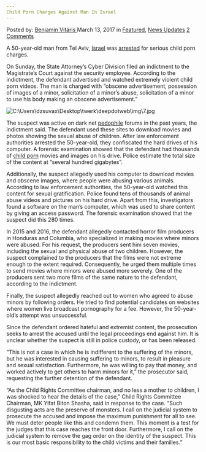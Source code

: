 ```yaml
---
Child Porn Charges Against Man In Israel
---
```

<article class="post-listing post-18594 post type-post status-publish format-standard has-post-thumbnail hentry category-deepdot-news category-news-updates tag-charges tag-child tag-israel tag-man tag-porn">
    <div class="post-inner">
    <p class="post-meta">
    <span>Posted by: <a href="https://www.deepdotweb.com/author/benjaminvi/" title="">Benjamin Vitáris </a></span>
    <span>March 13, 2017</span>
    <span>in <a href="https://www.deepdotweb.com/category/deepdot-news/" rel="category tag">Featured</a>, <a href="https://www.deepdotweb.com/category/news-updates/" rel="category tag">News Updates</a></span>
    <span><a href="https://www.deepdotweb.com/2017/03/13/child-porn-charges-man-israel/#comments">2 Comments</a></span>
    </p>
    <div class="clear"></div>
    <div class="entry">
    <p>A 50-year-old man from Tel Aviv, <a href="https://www.deepdotweb.com/tag/israel/">Israel</a> was <a href="http://www.nrg.co.il/online/1/ART2/866/220.html">arrested</a> for serious child porn charges.</p>
    <p>On Sunday, the State Attorney&#8217;s Cyber Division filed an indictment to the Magistrate&#8217;s Court against the security employee. According to the indictment, the defendant advertised and watched extremely violent child porn videos. The man is charged with “obscene advertisement, possession of images of a minor, solicitation of a minor’s abuse, solicitation of a minor to use his body making an obscene advertisement.”</p>
    <p><img class="wp-image-18604 aligncenter" src="https://www.deepdotweb.com/wp-content/uploads/2017/03/c-users-dzsuvax-desktop-twerk-deepdotweb-img-7-jp.jpeg" alt="C:\Users\dzsuvax\Desktop\twerk\deepdotweb\img\7.jpg" srcset="https://www.deepdotweb.com/wp-content/uploads/2017/03/c-users-dzsuvax-desktop-twerk-deepdotweb-img-7-jp.jpeg 465w, https://www.deepdotweb.com/wp-content/uploads/2017/03/c-users-dzsuvax-desktop-twerk-deepdotweb-img-7-jp-300x225.jpeg 300w" sizes="(max-width: 465px) 100vw, 465px" /></p>
    <p>The suspect was active on dark net <a href="https://www.deepdotweb.com/tag/pedophile/">pedophile</a> forums in the past years, the indictment said. The defendant used these sites to download movies and photos showing the sexual abuse of children. After law enforcement authorities arrested the 50-year-old, they confiscated the hard drives of his computer. A forensic examination showed that the defendant had thousands of <a href="https://www.deepdotweb.com/?s=child+porn">child porn</a> movies and images on his drive. Police estimate the total size of the content at “several hundred gigabytes”.</p>
    <p>Additionally, the suspect allegedly used his computer to download movies and obscene images, where people were abusing various animals. According to law enforcement authorities, the 50-year-old watched this content for sexual gratification. Police found tens of thousands of animal abuse videos and pictures on his hard drive. Apart from this, investigators found a software on the man’s computer, which was used to share content by giving an access password. The forensic examination showed that the suspect did this 280 times.</p>
    <p>In 2015 and 2016, the defendant allegedly contacted horror film producers in Honduras and Columbia, who specialized in making movies where minors were abused. For his request, the producers sent him seven movies, including the sexual and physical abuse of two children. However, the suspect complained to the producers that the films were not extreme enough to the extent required. Consequently, he urged them multiple times to send movies where minors were abused more severely. One of the producers sent two more films of the same nature to the defendant, according to the indictment.</p>
    <p>Finally, the suspect allegedly reached out to women who agreed to abuse minors by following orders. He tried to find potential candidates on websites where women live broadcast pornography for a fee. However, the 50-year-old’s attempt was unsuccessful.</p>
    <p>Since the defendant ordered hateful and extremist content, the prosecution seeks to arrest the accused until the legal proceedings end against him. It is unclear whether the suspect is still in police custody, or has been released.</p>
    <p>&#8220;This is not a case in which he is indifferent to the suffering of the minors, but he was interested in causing suffering to minors, to result in pleasure and sexual satisfaction. Furthermore, he was willing to pay that money, and worked actively to get others to harm minors for it,&#8221; the prosecutor said, requesting the further detention of the defendant.</p>
    <p>&#8220;As the Child Rights Committee chairman, and no less a mother to children, I was shocked to hear the details of the case,” Child Rights Committee Chairman, MK Yifat Biton Shasha, said in response to the case. “Such disgusting acts are the preserve of monsters. I call on the judicial system to prosecute the accused and impose the maximum punishment for all to see. We must deter people like this and condemn them. This moment is a test for the judges that this case reaches the front door. Furthermore, I call on the judicial system to remove the gag order on the identity of the suspect. This is our most basic responsibility to the child victims and their families.”</p>
    </div>
    <span style="display:none"><a href="https://www.deepdotweb.com/tag/charges/" rel="tag">charges</a> <a href="https://www.deepdotweb.com/tag/child/" rel="tag">child</a> <a href="https://www.deepdotweb.com/tag/israel/" rel="tag">israel</a> <a href="https://www.deepdotweb.com/tag/man/" rel="tag">man</a> <a href="https://www.deepdotweb.com/tag/porn/" rel="tag">porn</a></span> <span style="display:none" class="updated">2017-03-13</span>
    <div style="display:none" class="vcard author" itemprop="author" itemscope itemtype="http://schema.org/Person"><strong class="fn" itemprop="name"><a href="https://www.deepdotweb.com/author/benjaminvi/" title="Posts by Benjamin Vitáris" rel="author">Benjamin Vitáris</a></strong></div>
    </div>
</article>

